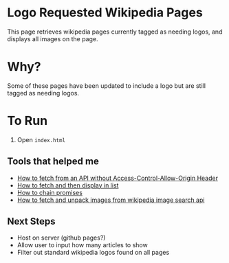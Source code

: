 # Logo Requested Wikipedia Pages

This page retrieves wikipedia pages currently tagged as needing logos, and displays all images on the page.

# Why?

Some of these pages have been updated to include a logo but are still tagged as needing logos.

# To Run

1.  Open `index.html`

## Tools that helped me

- [How to fetch from an API without Access-Control-Allow-Origin Header](https://medium.com/@dtkatz/3-ways-to-fix-the-cors-error-and-how-access-control-allow-origin-works-d97d55946d9)
- [How to fetch and then display in list](https://attacomsian.com/blog/using-javascript-fetch-api-to-get-and-post-data)
- [How to chain promises](https://dev.to/bennypowers/promise-chains-are-kinda-awesome-273o)
- [How to fetch and unpack images from wikipedia image search api](https://stackoverflow.com/a/20431917/9222529)

## Next Steps

- Host on server (github pages?)
- Allow user to input how many articles to show
- Filter out standard wikipedia logos found on all pages
